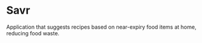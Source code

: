 # Savr
Application that suggests recipes based on near-expiry food items at home, reducing food waste.
